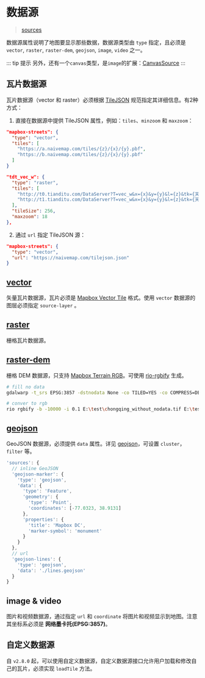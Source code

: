 # 数据源

> [sources](https://docs.mapbox.com/mapbox-gl-js/style-spec/sources/)

数据源属性说明了地图要显示那些数据，数据源类型由 `type` 指定，且必须是 `vector`, `raster`, `raster-dem`, `geojson`, `image`, `video` 之一。

::: tip 提示
另外，还有一个`canvas`类型，是`image`的扩展：[CanvasSource](https://docs.mapbox.com/mapbox-gl-js/api/sources/#canvassource)
:::

## 瓦片数据源
瓦片数据源（vector 和 raster）必须根据 [TileJSON](https://github.com/mapbox/tilejson-spec) 规范指定其详细信息。有2种方式：

1. 直接在数据源中提供 TileJSON 属性，例如：`tiles`、`minzoom` 和 `maxzoom`：
```json
"mapbox-streets": {
  "type": "vector",
  "tiles": [
    "https://a.naivemap.com/tiles/{z}/{x}/{y}.pbf",
    "https://b.naivemap.com/tiles/{z}/{x}/{y}.pbf"
  ]
}

"tdt_vec_w": {
  "type": "raster",
  "tiles": [
    "http://t0.tianditu.com/DataServer?T=vec_w&x={x}&y={y}&l={z}&tk={天地图 key}",
    "http://t1.tianditu.com/DataServer?T=vec_w&x={x}&y={y}&l={z}&tk={天地图 key}"
  ],
  "tileSize": 256,
  "maxzoom": 18
},
```
2. 通过 `url` 指定 TileJSON 源：
```json
"mapbox-streets": {
  "type": "vector",
  "url": "https://naivemap.com/tilejson.json"
}
```

## [vector](https://docs.mapbox.com/mapbox-gl-js/style-spec/sources/#vector)

矢量瓦片数据源，瓦片必须是 [Mapbox Vector Tile](https://docs.mapbox.com/vector-tiles/) 格式。使用 `vector` 数据源的图层必须指定 `source-layer` 。

## [raster](https://docs.mapbox.com/mapbox-gl-js/style-spec/sources/#raster)

栅格瓦片数据源。

## [raster-dem](https://docs.mapbox.com/mapbox-gl-js/style-spec/sources/#raster-dem)

栅格 DEM 数据源，只支持 [Mapbox Terrain RGB](https://blog.mapbox.com/global-elevation-data-6689f1d0ba65)。可使用 [rio-rgbify](https://github.com/mapbox/rio-rgbify) 生成。

```sh
# fill no data
gdalwarp -t_srs EPSG:3857 -dstnodata None -co TILED=YES -co COMPRESS=DEFLATE -co BIGTIFF=IF_NEEDED E:\test\chongqing.tif  E:\test\chongqing_without_nodata.tif

# conver to rgb
rio rgbify -b -10000 -i 0.1 E:\test\chongqing_without_nodata.tif E:\test\chongqing_rgb.tif
```

## [geojson](https://docs.mapbox.com/mapbox-gl-js/style-spec/sources/#geojson)

GeoJSON 数据源，必须提供 `data` 属性。详见 [geojson](https://docs.mapbox.com/mapbox-gl-js/style-spec/sources/#geojson)，可设置 `cluster`， `filter` 等。

```js
'sources': {
  // inline GeoJSON
  'geojson-marker': {
    'type': 'geojson',
    'data': {
      'type': 'Feature',
      'geometry': {
        'type': 'Point',
        'coordinates': [-77.0323, 38.9131]
      },
      'properties': {
        'title': 'Mapbox DC',
        'marker-symbol': 'monument'
      }
    }
  },
  // url
  'geojson-lines': {
    'type': 'geojson',
    'data': './lines.geojson'
  }
}
```

## image & video

图片和视频数据源，通过指定 `url` 和 `coordinate` 将图片和视频显示到地图。注意其坐标系必须是 **网络墨卡托(EPSG:3857)**。

## 自定义数据源

自 `v2.8.0` 起，可以使用自定义数据源，自定义数据源接口允许用户加载和修改自己的瓦片，必须实现 `loadTile` 方法。
